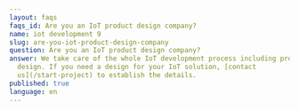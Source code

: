 ```yaml
---
layout: faqs
faqs_id: Are you an IoT product design company?
name: iot development 9
slug: are-you-iot-product-design-company
question: Are you an IoT product design company?
answer: We take care of the whole IoT development process including product
  design. If you need a design for your IoT solution, [contact
  us](/start-project) to establish the details.
published: true
language: en
---
```

